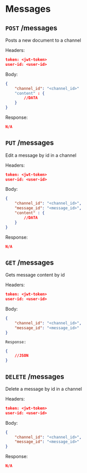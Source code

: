# Messages

## ``POST`` /messages

Posts a new document to a channel

Headers:

```json
token: <jwt-token> 
user-id: <user-id>
```

Body:

```json
{
    "channel_id": "<channel_id>"
    "content" : {
        //DATA
    }
}
```

Response:

```json
N/A
```

## ``PUT`` /messages

Edit a message by id in a channel

Headers:

```json
token: <jwt-token> 
user-id: <user-id>
```

Body:

```json
{
    "channel_id": "<channel_id>",
    "message_id": "<message_id>",
    "content" : {
        //DATA
    }
}
```

Response:

```json
N/A
```

## `GET` /messages

Gets message content by id

Headers:

```json
token: <jwt-token> 
user-id: <user-id>
```

Body:

```json
{
    "channel_id": "<channel_id>",
    "message_id": "<message_id>"
}
```

``Response:``

```json
{
    //JSON
}
```

## ``DELETE`` /messages

Delete a message by id in a channel

Headers:

```json
token: <jwt-token> 
user-id: <user-id>
```

Body:

```json
{
    "channel_id": "<channel_id>",
    "message_id": "<message_id>"
}
```

Response:

```json
N/A
```
